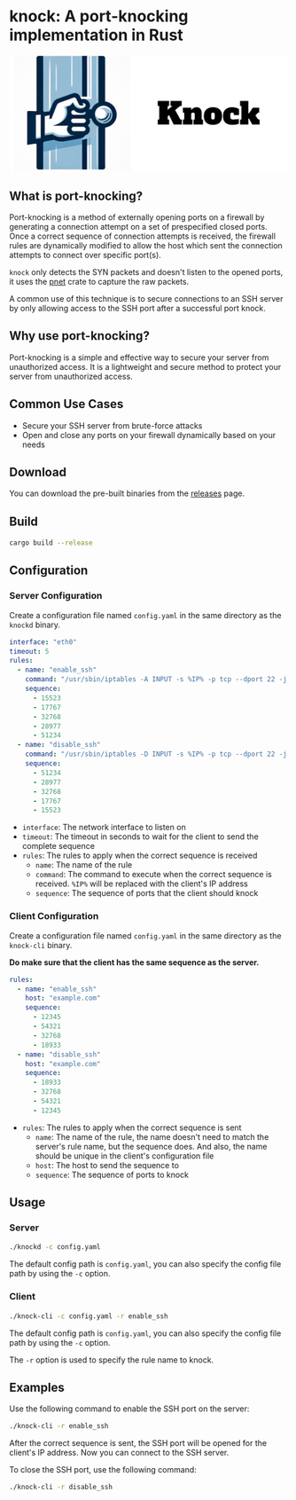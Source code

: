 # knock: A port-knocking implementation in Rust

<img src="https://raw.githubusercontent.com/TimothyYe/knock/master/images/knock.png" width="600">

## What is port-knocking?

Port-knocking is a method of externally opening ports on a firewall by generating a connection attempt on a set of prespecified closed ports. Once a correct sequence of connection attempts is received, the firewall rules are dynamically modified to allow the host which sent the connection attempts to connect over specific port(s). 

`knock` only detects the SYN packets and doesn't listen to the opened ports, it uses the [pnet](https://docs.rs/pnet/latest/pnet/) crate to capture the raw packets.

A common use of this technique is to secure connections to an SSH server by only allowing access to the SSH port after a successful port knock.

## Why use port-knocking?

Port-knocking is a simple and effective way to secure your server from unauthorized access. It is a lightweight and secure method to protect your server from unauthorized access.

## Common Use Cases

- Secure your SSH server from brute-force attacks
- Open and close any ports on your firewall dynamically based on your needs

## Download

You can download the pre-built binaries from the [releases](https://github.com/TimothyYe/knock/releases) page.

## Build

```bash
cargo build --release
```

## Configuration

### Server Configuration

Create a configuration file named `config.yaml` in the same directory as the `knockd` binary.

```yaml
interface: "eth0"
timeout: 5
rules:
  - name: "enable_ssh"
    command: "/usr/sbin/iptables -A INPUT -s %IP% -p tcp --dport 22 -j ACCEPT"
    sequence:
      - 15523
      - 17767
      - 32768
      - 28977
      - 51234
  - name: "disable_ssh"
    command: "/usr/sbin/iptables -D INPUT -s %IP% -p tcp --dport 22 -j ACCEPT"
    sequence:
      - 51234
      - 28977
      - 32768
      - 17767
      - 15523
```

- `interface`: The network interface to listen on
- `timeout`: The timeout in seconds to wait for the client to send the complete sequence
- `rules`: The rules to apply when the correct sequence is received
	- `name`: The name of the rule
	- `command`: The command to execute when the correct sequence is received. `%IP%` will be replaced with the client's IP address
	- `sequence`: The sequence of ports that the client should knock

### Client Configuration

Create a configuration file named `config.yaml` in the same directory as the `knock-cli` binary. 

__Do make sure that the client has the same sequence as the server.__

```yaml
rules:
  - name: "enable_ssh"
    host: "example.com"
    sequence:
      - 12345
      - 54321
      - 32768
      - 18933
  - name: "disable_ssh"
    host: "example.com"
    sequence:
      - 18933
      - 32768
      - 54321
      - 12345
```

- `rules`: The rules to apply when the correct sequence is sent
	- `name`: The name of the rule, the name doesn't need to match the server's rule name, but the sequence does. And also, the name should be unique in the client's configuration file
	- `host`: The host to send the sequence to
	- `sequence`: The sequence of ports to knock

## Usage

### Server

```bash
./knockd -c config.yaml
```

The default config path is `config.yaml`, you can also specify the config file path by using the `-c` option.

### Client

```bash
./knock-cli -c config.yaml -r enable_ssh
```

The default config path is `config.yaml`, you can also specify the config file path by using the `-c` option.

The `-r` option is used to specify the rule name to knock.

## Examples

Use the following command to enable the SSH port on the server:

```bash
./knock-cli -r enable_ssh
```

After the correct sequence is sent, the SSH port will be opened for the client's IP address. Now you can connect to the SSH server.

To close the SSH port, use the following command:

```bash
./knock-cli -r disable_ssh
```


